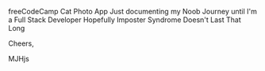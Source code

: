freeCodeCamp Cat Photo App
Just documenting my Noob Journey until I'm a Full Stack Developer
Hopefully Imposter Syndrome Doesn't Last That Long

Cheers, 

MJHjs
